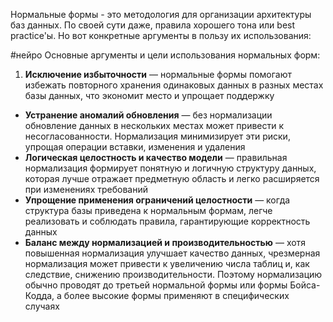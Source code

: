 Нормальные формы - это методология для организации архитектуры баз данных. По своей сути даже, правила хорошего тона или best practice'ы. Но вот конкретные аргументы в пользу их использования:

#нейро 
Основные аргументы и цели использования нормальных форм:
1. **Исключение избыточности** — нормальные формы помогают избежать повторного хранения одинаковых данных в разных местах базы данных, что экономит место и упрощает поддержку
- **Устранение аномалий обновления** — без нормализации обновление данных в нескольких местах может привести к несогласованности. Нормализация минимизирует эти риски, упрощая операции вставки, изменения и удаления
- **Логическая целостность и качество модели** — правильная нормализация формирует понятную и логичную структуру данных, которая лучше отражает предметную область и легко расширяется при изменениях требований
- **Упрощение применения ограничений целостности** — когда структура базы приведена к нормальным формам, легче реализовать и соблюдать правила, гарантирующие корректность данных
- **Баланс между нормализацией и производительностью** — хотя повышенная нормализация улучшает качество данных, чрезмерная нормализация может привести к увеличению числа таблиц и, как следствие, снижению производительности. Поэтому нормализацию обычно проводят до третьей нормальной формы или формы Бойса-Кодда, а более высокие формы применяют в специфических случаях
